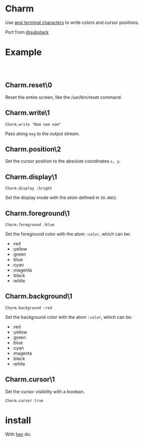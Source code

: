 Charm
=====

Use
[ansi terminal characters](http://www.termsys.demon.co.uk/vtansi.htm)
to write colors and cursor positions.

Port from [@substack](https://www.github.com/substack)

Example
=======

```elixr



```

Charm.reset\0
-------------

Reset the entire screen, like the /usr/bin/reset command.

Charm.write\1
----------------

`Charm.write "Nom nom nom"`

Pass along `msg` to the output stream.

Charm.position\2
--------------------

Set the cursor position to the absolute coordinates `x, y`.

Charm.display\1
-------------------

`Charm.display :bright`

Set the display mode with the atom defined in `IO.ANSI`.

Charm.foreground\1
-----------------------

`Charm.foreground :blue`

Set the foreground color with the atom `:color`, which can be:

* :red
* :yellow
* :green
* :blue
* :cyan
* :magenta
* :black
* :white

Charm.background\1
-----------------------

`Charm.background :red`

Set the background color with the atom `:color`, which can be:

* :red
* :yellow
* :green
* :blue
* :cyan
* :magenta
* :black
* :white

Charm.cursor\1
---------------------

Set the cursor visibility with a boolean.

`Charm.cursor true`

install
=======

With [hex](http://hex.pm) do:

```

```
